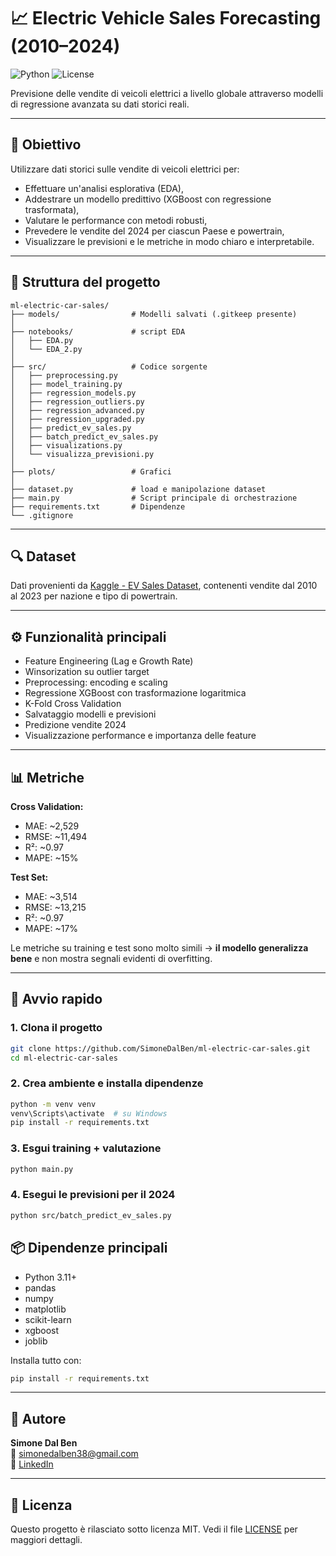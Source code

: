 # 📈 Electric Vehicle Sales Forecasting (2010–2024)
![Python](https://img.shields.io/badge/python-3.11+-blue)
![License](https://img.shields.io/badge/license-MIT-green)

Previsione delle vendite di veicoli elettrici a livello globale attraverso modelli di regressione avanzata su dati storici reali.

---

## 🧠 Obiettivo

Utilizzare dati storici sulle vendite di veicoli elettrici per:

- Effettuare un'analisi esplorativa (EDA),
- Addestrare un modello predittivo (XGBoost con regressione trasformata),
- Valutare le performance con metodi robusti,
- Prevedere le vendite del 2024 per ciascun Paese e powertrain,
- Visualizzare le previsioni e le metriche in modo chiaro e interpretabile.

---

## 📁 Struttura del progetto

```
ml-electric-car-sales/
├── models/                # Modelli salvati (.gitkeep presente)
│
├── notebooks/             # script EDA
│   ├── EDA.py
│   └── EDA_2.py
│
├── src/                   # Codice sorgente
│   ├── preprocessing.py
│   ├── model_training.py
│   ├── regression_models.py
│   ├── regression_outliers.py
│   ├── regression_advanced.py
│   ├── regression_upgraded.py
│   ├── predict_ev_sales.py
│   ├── batch_predict_ev_sales.py
│   ├── visualizations.py
│   └── visualizza_previsioni.py
│
├── plots/                 # Grafici
│
├── dataset.py             # load e manipolazione dataset
├── main.py                # Script principale di orchestrazione
├── requirements.txt       # Dipendenze
└── .gitignore
```

---

## 🔍 Dataset

Dati provenienti da [Kaggle - EV Sales Dataset](https://www.kaggle.com/datasets/evdataset/ev-sales-data), contenenti vendite dal 2010 al 2023 per nazione e tipo di powertrain.

---

## ⚙️ Funzionalità principali

- Feature Engineering (Lag e Growth Rate)
- Winsorization su outlier target
- Preprocessing: encoding e scaling
- Regressione XGBoost con trasformazione logaritmica
- K-Fold Cross Validation
- Salvataggio modelli e previsioni
- Predizione vendite 2024
- Visualizzazione performance e importanza delle feature

---

## 📊 Metriche

**Cross Validation:**

- MAE: ~2,529  
- RMSE: ~11,494  
- R²: ~0.97  
- MAPE: ~15%

**Test Set:**

- MAE: ~3,514  
- RMSE: ~13,215  
- R²: ~0.97  
- MAPE: ~17%

Le metriche su training e test sono molto simili → **il modello generalizza bene** e non mostra segnali evidenti di overfitting.

---

## 🚀 Avvio rapido

### 1. Clona il progetto
```bash
git clone https://github.com/SimoneDalBen/ml-electric-car-sales.git
cd ml-electric-car-sales
```

### 2. Crea ambiente e installa dipendenze
```bash
python -m venv venv
venv\Scripts\activate  # su Windows
pip install -r requirements.txt
```

### 3. Esgui training + valutazione
```bash
python main.py
```

### 4. Esegui le previsioni per il 2024
```bash
python src/batch_predict_ev_sales.py
```

## 📦 Dipendenze principali

- Python 3.11+
- pandas
- numpy
- matplotlib
- scikit-learn
- xgboost
- joblib

Installa tutto con:

```bash
pip install -r requirements.txt
```

---

## 👤 Autore

**Simone Dal Ben**  
📧 [simonedalben38@gmail.com](mailto:simonedalben38@gmail.com)  
🔗 [LinkedIn](https://www.linkedin.com/in/simone-dal-ben)  

---

## 📄 Licenza

Questo progetto è rilasciato sotto licenza MIT. Vedi il file [LICENSE](LICENSE) per maggiori dettagli.
